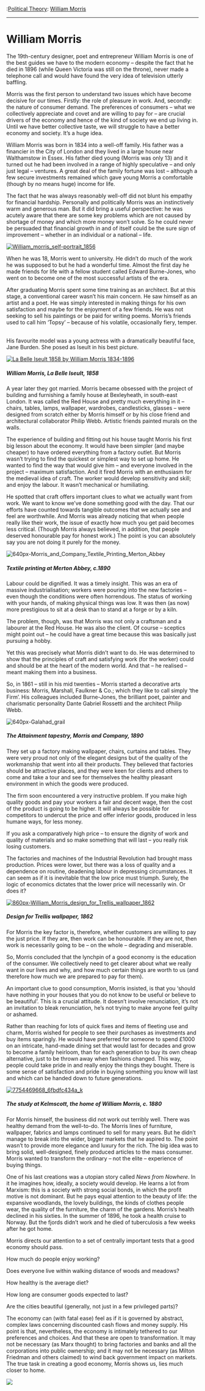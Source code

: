 :[Political Theory](https://www.theschooloflife.com/thebookoflife/category/leisure/political-theory/): [William Morris](https://www.theschooloflife.com/thebookoflife/the-great-philosophers-william-morris/)

* * *

# William Morris

The 19th-century designer, poet and entrepreneur William Morris is one of the best guides we have to the modern economy – despite the fact that he died in 1896 (while Queen Victoria was still on the throne), never made a telephone call and would have found the very idea of television utterly baffling.

Morris was the first person to understand two issues which have become decisive for our times. Firstly: the role of pleasure in work. And, secondly: the nature of consumer demand. The preferences of consumers – what we collectively appreciate and covet and are willing to pay for – are crucial drivers of the economy and hence of the kind of society we end up living in. Until we have better collective taste, we will struggle to have a better economy and society. It’s a huge idea.&nbsp;

William Morris was born in 1834 into a well-off family. His father was a financier in the City of London and they lived in a large house near Walthamstow in Essex. His father died young (Morris was only 13) and it turned out he had been involved in a range of highly speculative – and only just legal – ventures. A great deal of the family fortune was lost – although a few secure investments remained which gave young Morris a comfortable (though by no means huge) income for life. &nbsp;

The fact that he was always reasonably well-off did not blunt his empathy for financial hardship. Personally and politically Morris was an instinctively warm and generous man. But it did bring a useful perspective: he was acutely aware that there are some key problems which are not caused by shortage of money and which more money won’t solve. So he could never be persuaded that financial growth in and of itself could be the sure sign of improvement – whether in an individual or a national – life.&nbsp;

[![William_morris_self-portrait_1856](https://www.theschooloflife.com/thebookoflife/wp-content/uploads/2014/11/William_morris_self-portrait_1856.jpg)](http://www.thebookoflife.org/wp-content/uploads/2014/11/William_morris_self-portrait_1856.jpg)

When he was 18, Morris went to university. He didn’t do much of the work he was supposed to but he had a wonderful time. Almost the first day he made friends for life with a fellow student called Edward Burne-Jones, who went on to become one of the most successful artists of the era.&nbsp;

After graduating Morris spent some time training as an architect. But at this stage, a conventional career wasn’t his main concern. He saw himself as an artist and a poet. He was simply interested in making things for his own satisfaction and maybe for the enjoyment of a few friends. He was not seeking to sell his paintings or be paid for writing poems. Morris’s friends used to call him ‘Topsy’ – because of his volatile, occasionally fiery, temper. &nbsp;

His favourite model was a young actress with a dramatically beautiful face, Jane Burden. She posed as Iseult in his best picture.&nbsp;

[![La Belle Iseult 1858 by William Morris 1834-1896](https://www.theschooloflife.com/thebookoflife/wp-content/uploads/2014/11/N04999_9.jpg)](http://www.thebookoflife.org/wp-content/uploads/2014/11/N04999_9.jpg)

##### William Morris, La Belle Iseult, 1858

A year later they got married. Morris became obsessed with the project of building and furnishing a family house at Bexleyheath, in south-east London. It was called the Red House and pretty much everything in it – chairs, tables, lamps, wallpaper, wardrobes, candlesticks, glasses – were designed from scratch either by Morris himself or by his close friend and architectural collaborator Philip Webb. Artistic friends painted murals on the walls.

The experience of building and fitting out his house taught Morris his first big lesson about the economy. It would have been simpler (and maybe cheaper) to have ordered everything from a factory outlet. But Morris wasn’t trying to find the quickest or simplest way to set up home. He wanted to find the way that would give him – and everyone involved in the project – maximum satisfaction. And it fired Morris with an enthusiasm for the medieval idea of craft. The worker would develop sensitivity and skill; and enjoy the labour. It wasn’t mechanical or humiliating.&nbsp;

He spotted that craft offers important clues to what we actually want from work. We want to know we’ve done something good with the day. That our efforts have counted towards tangible outcomes that we actually see and feel are worthwhile. And Morris was already noticing that when people really like their work, the issue of exactly how much you get paid becomes less critical. (Though Morris always believed, in addition, that people deserved honourable pay for honest work.) The point is you can absolutely say you are not doing it purely for the money.&nbsp;

![640px-Morris_and_Company_Textile_Printing_Merton_Abbey](https://www.theschooloflife.com/thebookoflife/wp-content/uploads/2014/10/640px-Morris_and_Company_Textile_Printing_Merton_Abbey.jpg)

##### Textile printing at Merton Abbey, c.1890

Labour could be dignified. It was a timely insight. This was an era of massive industrialisation; workers were pouring into the new factories – even though the conditions were often horrendous. The status of working with your hands, of making physical things was low. It was then (as now) more prestigious to sit at a desk than to stand at a forge or by a kiln.&nbsp;

The problem, though, was that Morris was not only a craftsman and a labourer at the Red House. He was also the client. Of course – sceptics might point out – he could have a great time because this was basically just pursuing a hobby. &nbsp;

Yet this was precisely what Morris didn’t want to do. He was determined to show that the principles of craft and satisfying work (for the worker) could and should be at the heart of the modern world. And that – he realised – meant making them into a business.&nbsp;

So, in 1861 – still in his mid twenties – Morris started a decorative arts business: Morris, Marshall, Faulkner & Co.; which they like to call simply ‘the Firm’. His colleagues included Burne-Jones, the brilliant poet, painter and charismatic personality Dante Gabriel Rossetti and the architect Philip Webb.

![640px-Galahad_grail](https://www.theschooloflife.com/thebookoflife/wp-content/uploads/2014/10/640px-Galahad_grail.jpg)

##### The Attainment tapestry, Morris and Company, 1890

They set up a factory making wallpaper, chairs, curtains and tables. They were very proud not only of the elegant designs but of the quality of the workmanship that went into all their products. They believed that factories should be attractive places, and they were keen for clients and others to come and take a tour and see for themselves the healthy pleasant environment in which the goods were produced.&nbsp;

The firm soon encountered a very instructive problem. If you make high quality goods and pay your workers a fair and decent wage, then the cost of the product is going to be higher. It will always be possible for competitors to undercut the price and offer inferior goods, produced in less humane ways, for less money.&nbsp;

If you ask a comparatively high price – to ensure the dignity of work and quality of materials and so make something that will last – you really risk losing customers.&nbsp;

The factories and machines of the Industrial Revolution had brought mass production. Prices were lower, but there was a loss of quality and a dependence on routine, deadening labour in depressing circumstances. It can seem as if it is inevitable that the low price must triumph. Surely, the logic of economics dictates that the lower price will necessarily win. Or does it?&nbsp;

[![860px-William_Morris_design_for_Trellis_wallpaper_1862](https://www.theschooloflife.com/thebookoflife/wp-content/uploads/2014/11/860px-William_Morris_design_for_Trellis_wallpaper_1862.jpg)](http://www.thebookoflife.org/wp-content/uploads/2014/11/860px-William_Morris_design_for_Trellis_wallpaper_1862.jpg)

##### Design for Trellis wallpaper, 1862

For Morris the key factor is, therefore, whether customers are willing to pay the just price. If they are, then work can be honourable. If they are not, then work is necessarily going to be – on the whole – degrading and miserable. &nbsp;

So, Morris concluded that the lynchpin of a good economy is the education of the consumer. We collectively need to get clearer about what we really want in our lives and why, and how much certain things are worth to us (and therefore how much we are prepared to pay for them).&nbsp;

An important clue to good consumption, Morris insisted, is that you ‘should have nothing in your houses that you do not know to be useful or believe to be beautiful’. This is a crucial attitude. It doesn’t involve renunciation, it’s not an invitation to bleak renunciation, he’s not trying to make anyone feel guilty or ashamed.&nbsp;

Rather than reaching for lots of quick fixes and items of fleeting use and charm, Morris wished for people to see their purchases as investments and buy items sparingly. He would have preferred for someone to spend £1000 on an intricate, hand-made dining set that would last for decades and grow to become a family heirloom, than for each generation to buy its own cheap alternative, just to be thrown away when fashions changed. This way, people could take pride in and really enjoy the things they bought. There is some sense of satisfaction and pride in buying something you know will last and which can be handed down to future generations.

[![7754469668_6fbdfc434a_k](https://www.theschooloflife.com/thebookoflife/wp-content/uploads/2014/11/7754469668_6fbdfc434a_k.jpg)](http://www.thebookoflife.org/wp-content/uploads/2014/11/7754469668_6fbdfc434a_k.jpg)

##### The study&nbsp;at Kelmscott, the home of William Morris, c. 1880

For Morris himself, the business did not work out terribly well. There was healthy demand from the well-to-do. The Morris lines of furniture, wallpaper, fabrics and lamps continued to sell for many years. But he didn’t manage to break into the wider, bigger markets that he aspired to. The point wasn’t to provide more elegance and luxury for the rich. The big idea was to bring solid, well-designed, finely produced articles to the mass consumer. Morris wanted to transform the ordinary – not the elite – experience of buying things.&nbsp;

One of his last creations was a utopian story called _News from Nowhere_. In it he imagines how, ideally, a society would develop. He learns a lot from Marxism: this is a society with strong social bonds, in which the profit motive is not dominant. But he pays equal attention to the beauty of life: the expansive woodlands, the lovely buildings, the kinds of clothes people wear, the quality of the furniture, the charm of the gardens. Morris’s health declined in his sixties. In the summer of 1896, he took a health cruise to Norway. But the fjords didn’t work and he died of tuberculosis a few weeks after he got home. &nbsp;

Morris directs our attention to a set of centrally important tests that a good economy should pass.

How much do people enjoy working?

Does everyone live within walking distance of woods and meadows?&nbsp;

How healthy is the average diet?&nbsp;

How long are consumer goods expected to last?&nbsp;

Are the cities beautiful (generally, not just in a few privileged parts)? &nbsp;

The economy can (with fatal ease) feel as if it is governed by abstract, complex laws concerning discounted cash flows and money supply. His point is that, nevertheless, the economy is intimately tethered to our preferences and choices. And that these are open to transformation. It may not be necessary (as Marx thought) to bring factories and banks and all the corporations into public ownership; and it may not be necessary (as Milton Friedman and others claimed) to wind back government impact on markets. The true task in creating a good economy, Morris shows us, lies much closer to home.&nbsp;

[![](https://img.youtube.com/vi/QiNFoJqOJhs/0.jpg)](https://www.youtube.com/embed/QiNFoJqOJhs '')
